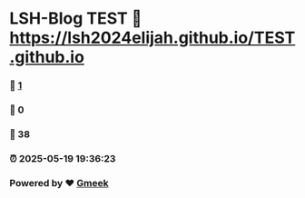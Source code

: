 # LSH-Blog TEST :link: https://lsh2024elijah.github.io/TEST.github.io 
### :page_facing_up: [1](https://lsh2024elijah.github.io/TEST.github.io/tag.html) 
### :speech_balloon: 0 
### :hibiscus: 38 
### :alarm_clock: 2025-05-19 19:36:23 
### Powered by :heart: [Gmeek](https://github.com/Meekdai/Gmeek)
